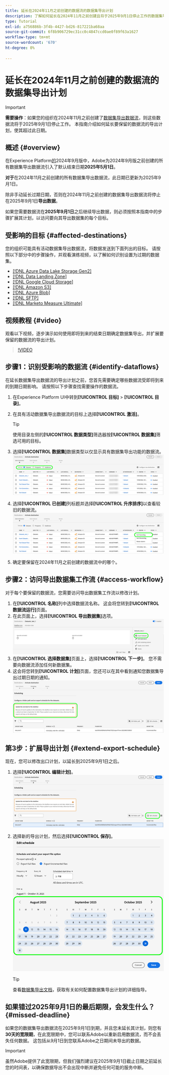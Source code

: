 ```yaml
---
title: 延长在2024年11月之前创建的数据流的数据集导出计划
description: 了解如何延长在2024年11月之前创建且将于2025年9月1日停止工作的数据集导出数据流的导出计划。
type: Tutorial
exl-id: a756886b-3f4b-4427-bd26-817221ba68aa
source-git-commit: 6f8b906729ec31cc0c4847ccd0ae0f89f63a1627
workflow-type: tm+mt
source-wordcount: '670'
ht-degree: 0%

---
```


# 延长在2024年11月之前创建的数据流的数据集导出计划

>[!IMPORTANT]
>
>**需要操作**：如果您的组织在2024年11月之前创建了[数据集导出数据流](export-datasets.md)，则这些数据流将于2025年9月1日停止工作。 本指南介绍如何延长要保留的数据流的导出计划，使其超过此日期。

## 概述 {#overview}

在Experience Platform[的](/help/release-notes/2024/september-2024.md#destinations)2024年9月版中，Adobe为2024年9月版之前创建的所有数据集导出数据流引入了默认结束日期&#x200B;**2025年5月1日**。

**对于**&#x200B;在2024年11月之前创建的所有数据集导出数据流，此日期已更新为2025年9月1日&#x200B;**&#x200B;**。

除非手动延长过期日期，否则在2024年11月之前创建的数据集导出数据流将停止在2025年9月1日&#x200B;**导出数据**。

如果您需要数据流在&#x200B;**2025年9月1日**&#x200B;之后继续导出数据，则必须按照本指南中的步骤扩展其计划，以访问要向其导出数据集的每个目标。

## 受影响的目标 {#affected-destinations}

您的组织可能具有活动数据集导出数据流，将数据发送到下面列出的目标。 请按照以下部分中的步骤操作，并观看演练视频，以了解如何识别设置为过期的数据集。

* [[!DNL Azure Data Lake Storage Gen2]](../catalog/cloud-storage/adls-gen2.md)
* [[!DNL Data Landing Zone]](../catalog/cloud-storage/data-landing-zone.md)
* [[!DNL Google Cloud Storage]](../catalog/cloud-storage/google-cloud-storage.md)
* [[!DNL Amazon S3]](../catalog/cloud-storage/amazon-s3.md#changelog)
* [[!DNL Azure Blob]](../catalog/cloud-storage/azure-blob.md#changelog)
* [[!DNL SFTP]](../catalog/cloud-storage/sftp.md#changelog)
* [[!DNL Marketo Measure Ultimate]](../catalog/adobe/marketo-measure-ultimate.md)

## 视频教程 {#video}

观看以下视频，逐步演示如何使用即将到来的结束日期确定数据集导出，并扩展要保留的数据流的导出计划。

>[!VIDEO](https://video.tv.adobe.com/v/3470518/)

## 步骤1：识别受影响的数据流 {#identify-dataflows}

在延长数据集导出数据流的导出计划之前，您首先需要确定哪些数据流受即将到来的到期日期影响。 请按照以下步骤查找需要操作的数据流。

1. 在Experience Platform UI中转到&#x200B;**[!UICONTROL 目标]** > **[!UICONTROL 目录]**。
2. 在具有活动数据集导出数据流的目标上选择&#x200B;**[!UICONTROL 激活]**。

   >[!TIP]
   >
   >使用目录左侧的&#x200B;**[!UICONTROL 数据类型]**&#x200B;筛选器按&#x200B;**[!UICONTROL 数据集]**&#x200B;筛选可用的目标。

3. 选择&#x200B;**[!UICONTROL 数据集]**&#x200B;数据类型以仅显示具有数据集导出功能的数据流。
   ![显示如何按数据类型筛选数据流的屏幕截图。](/help/destinations/assets/ui/export-datasets/dataset-type.png)
4. 选择&#x200B;**[!UICONTROL 已创建]**&#x200B;列标题并选择&#x200B;**[!UICONTROL 升序排序]**&#x200B;以查看较旧的数据流。
   ![显示如何对数据流进行升序排序的屏幕截图。](/help/destinations/assets/ui/export-datasets/sort-ascending.png)
5. 确定要保留在2024年11月之前创建的数据流中的哪个。

## 步骤2：访问导出数据集工作流 {#access-workflow}

对于每个要保留的数据流，您需要访问导出数据集工作流以修改计划。

1. 在&#x200B;**[!UICONTROL 名称]**&#x200B;列中选择数据流名称。 这会将您转到&#x200B;**[!UICONTROL 数据流运行]**&#x200B;页面。
2. 在此页面上，选择&#x200B;**[!UICONTROL 导出数据集]**&#x200B;选项。
   ![在数据流运行页面中显示导出数据集选项的屏幕截图。](/help/destinations/assets/ui/export-datasets/export-datasets-option.png)
3. 在&#x200B;**[!UICONTROL 选择数据集]**&#x200B;页面上，选择&#x200B;**[!UICONTROL 下一步]**。 您不需要向数据流添加任何新数据集。
4. 这会将您转到&#x200B;**[!UICONTROL 计划]**&#x200B;页面，您还可以在其中看到通知您数据集导出过期日期的通知。
   ![带有过期通知的数据集导出数据流](/help/destinations/assets/ui/export-datasets/dataset-export-notification.png)

## 第3步：扩展导出计划 {#extend-export-schedule}

现在，您可以修改出口计划，以延长到2025年9月1日之后。

1. 选择&#x200B;**[!UICONTROL 编辑计划]**。
   ![显示“编辑计划”按钮的“计划”步骤屏幕截图。](/help/destinations/assets/ui/export-datasets/edit-schedule.png)
2. 选择新的导出计划，然后选择&#x200B;**[!UICONTROL 保存]**。
   ![显示计划选项的计划步骤屏幕截图。](/help/destinations/assets/ui/export-datasets/edit-schedule-calendar.png)

   >[!TIP]
   >
   >查看[数据集导出文档](export-datasets.md#scheduling)，获取有关如何配置数据集导出计划的详细指导。

## 如果错过2025年9月1日的最后期限，会发生什么？ {#missed-deadline}

如果您的数据集导出数据流在2025年9月1日到期，并且您未延长其计划，则您有&#x200B;**30天的宽限期**，在此宽限期中，您可以联系Adobe以重新启用数据流，而不会丢失任何数据。 这包括从9月1日到您联系Adobe之日期间未导出的数据。

>[!IMPORTANT]
>
>虽然Adobe提供了此宽限期，但我们强烈建议在2025年9月1日截止日期之前延长您的时间表，以确保数据导出不会出现中断并避免任何可能的服务中断。
